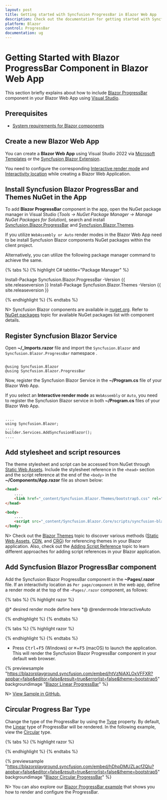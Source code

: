 ```yaml
---
layout: post
title: Getting started with Syncfusion ProgressBar in Blazor Web App
description: Check out the documentation for getting started with Syncfusion Blazor ProgressBar Components in Blazor Web App.
platform: Blazor
control: ProgressBar
documentation: ug
---
```


# Getting Started with Blazor ProgressBar Component in Blazor Web App

This section briefly explains about how to include [Blazor ProgressBar](https://www.syncfusion.com/blazor-components/blazor-progressbar) component in your Blazor Web App using [Visual Studio](https://visualstudio.microsoft.com/vs/).

## Prerequisites

* [System requirements for Blazor components](https://blazor.syncfusion.com/documentation/system-requirements)

## Create a new Blazor Web App

You can create a **Blazor Web App** using Visual Studio 2022 via [Microsoft Templates](https://learn.microsoft.com/en-us/aspnet/core/blazor/tooling?view=aspnetcore-8.0) or the [Syncfusion Blazor Extension](https://blazor.syncfusion.com/documentation/visual-studio-integration/template-studio).

You need to configure the corresponding [Interactive render mode](https://learn.microsoft.com/en-us/aspnet/core/blazor/components/render-modes?view=aspnetcore-8.0#render-modes) and [Interactivity location](https://learn.microsoft.com/en-us/aspnet/core/blazor/tooling?view=aspnetcore-8.0&pivots=windows) while creating a Blazor Web Application.

## Install Syncfusion Blazor ProgressBar and Themes NuGet in the App

To add **Blazor ProgressBar** component in the app, open the NuGet package manager in Visual Studio (*Tools → NuGet Package Manager → Manage NuGet Packages for Solution*), search and install [Syncfusion.Blazor.ProgressBar](https://www.nuget.org/packages/Syncfusion.Blazor.ProgressBar) and [Syncfusion.Blazor.Themes](https://www.nuget.org/packages/Syncfusion.Blazor.Themes/).

If you utilize `WebAssembly or Auto` render modes in the Blazor Web App need to be install Syncfusion Blazor components NuGet packages within the client project.

Alternatively, you can utilize the following package manager command to achieve the same.

{% tabs %}
{% highlight C# tabtitle="Package Manager" %}

Install-Package Syncfusion.Blazor.ProgressBar -Version {{ site.releaseversion }}
Install-Package Syncfusion.Blazor.Themes -Version {{ site.releaseversion }}

{% endhighlight %}
{% endtabs %}

N> Syncfusion Blazor components are available in [nuget.org](https://www.nuget.org/packages?q=syncfusion.blazor). Refer to [NuGet packages](https://blazor.syncfusion.com/documentation/nuget-packages) topic for available NuGet packages list with component details.

## Register Syncfusion Blazor Service

Open **~/_Imports.razor** file and import the `Syncfusion.Blazor` and `Syncfusion.Blazor.ProgressBar` namespace .

```cshtml

@using Syncfusion.Blazor
@using Syncfusion.Blazor.ProgressBar

```

Now, register the Syncfusion Blazor Service in the **~/Program.cs** file of your Blazor Web App.

If you select an **Interactive render mode** as `WebAssembly` or `Auto`, you need to register the Syncfusion Blazor service in both **~/Program.cs** files of your Blazor Web App.

```cshtml

....
using Syncfusion.Blazor;
....
builder.Services.AddSyncfusionBlazor();
....

```

## Add stylesheet and script resources

The theme stylesheet and script can be accessed from NuGet through [Static Web Assets](https://blazor.syncfusion.com/documentation/appearance/themes#static-web-assets). Include the stylesheet reference in the `<head>` section and the script reference at the end of the `<body>` in the **~/Components/App.razor** file as shown below:

```html
<head>
    ....
    <link href="_content/Syncfusion.Blazor.Themes/bootstrap5.css" rel="stylesheet" />
</head>

<body>
    ....
    <script src="_content/Syncfusion.Blazor.Core/scripts/syncfusion-blazor.min.js" type="text/javascript"></script>
</body>
```

N> Check out the [Blazor Themes](https://blazor.syncfusion.com/documentation/appearance/themes) topic to discover various methods ([Static Web Assets](https://blazor.syncfusion.com/documentation/appearance/themes#static-web-assets), [CDN](https://blazor.syncfusion.com/documentation/appearance/themes#cdn-reference), and [CRG](https://blazor.syncfusion.com/documentation/common/custom-resource-generator)) for referencing themes in your Blazor application. Also, check out the [Adding Script Reference](https://blazor.syncfusion.com/documentation/common/adding-script-references) topic to learn different approaches for adding script references in your Blazor application.

## Add Syncfusion Blazor ProgressBar component

Add the Syncfusion Blazor ProgressBar component in the **~Pages/.razor** file. If an interactivity location as `Per page/component` in the web app, define a render mode at the top of the `~Pages/.razor` component, as follows:

{% tabs %}
{% highlight razor %}

@* desired render mode define here *@
@rendermode InteractiveAuto

{% endhighlight %}
{% endtabs %}

{% tabs %}
{% highlight razor %}

<SfProgressBar Value="50" Minimum="0" Maximum="100" TrackThickness="12" ProgressThickness="12">
</SfProgressBar>

{% endhighlight %}
{% endtabs %}

* Press <kbd>Ctrl</kbd>+<kbd>F5</kbd> (Windows) or <kbd>⌘</kbd>+<kbd>F5</kbd> (macOS) to launch the application. This will render the Syncfusion Blazor ProgressBar component in your default web browser.

{% previewsample "https://blazorplayground.syncfusion.com/embed/htVzNiAXLOxVFFXR?appbar=false&editor=false&result=true&errorlist=false&theme=bootstrap5" backgroundimage "[Blazor Linear ProgressBar](images/blazor-linear-progressbar.png)" %}

N> [View Sample in GitHub.](https://github.com/SyncfusionExamples/Blazor-Getting-Started-Examples/tree/main/ProgressBar/BlazorWebApp)

## Circular Progress Bar Type

Change the type of the ProgressBar by using the [Type](https://help.syncfusion.com/cr/blazor/Syncfusion.Blazor.ProgressBar.ProgressType.html) property. By default, the [Linear](https://help.syncfusion.com/cr/blazor/Syncfusion.Blazor.ProgressBar.ProgressType.html#Syncfusion_Blazor_ProgressBar_ProgressType_Linear) type of ProgressBar will be rendered. In the following example, view the [Circular](https://help.syncfusion.com/cr/blazor/Syncfusion.Blazor.ProgressBar.ProgressType.html#Syncfusion_Blazor_ProgressBar_ProgressType_Circular) type.

{% tabs %}
{% highlight razor %}

<SfProgressBar Type="ProgressType.Circular" Value="70" Minimum="0" Maximum="100" TrackThickness="8" ProgressThickness="8">
</SfProgressBar>

{% endhighlight %}
{% endtabs %}

{% previewsample "https://blazorplayground.syncfusion.com/embed/hDhpDMUZLacfZQlu?appbar=false&editor=false&result=true&errorlist=false&theme=bootstrap5" backgroundimage "[Blazor Circular ProgressBar](images/blazor-circular-progressbar.png)" %}

N> You can also explore our [Blazor ProgressBar example](https://blazor.syncfusion.com/demos/progress-bar/linear?theme=fluent) that shows you how to render and configure the ProgressBar.